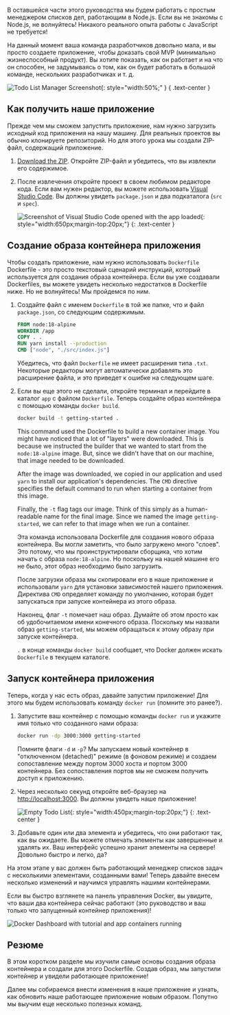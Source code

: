 
В оставшейся части этого руководства мы будем работать с простым 
менеджером списков дел, работающим в Node.js. Если вы не знакомы с 
Node.js, не волнуйтесь! Никакого реального опыта работы с JavaScript не 
требуется! 

На данный момент ваша команда разработчиков довольно мала, и вы просто 
создаете приложение, чтобы доказать свой MVP (минимально жизнеспособный 
продукт). Вы хотите показать, как он работает и на что он способен, не 
задумываясь о том, как он будет работать в большой команде, нескольких 
разработчиках и т. д. 

![Todo List Manager Screenshot](todo-list-sample.png){: style="width:50%;" }
{ .text-center }

## Как получить наше приложение

Прежде чем мы сможем запустить приложение, нам нужно загрузить исходный 
код приложения на нашу машину. Для реальных проектов вы обычно клонируете 
репозиторий. Но для этого урока мы создали ZIP-файл, содержащий 
приложение. 

1. [Download the ZIP](/assets/app.zip). Откройте ZIP-файл и убедитесь, что 
вы извлекли его содержимое.

1. После извлечения откройте проект в своем любимом редакторе кода. Если 
вам нужен редактор, вы можете использовать [Visual Studio Code](https://code.visualstudio.com/). 
Вы должны увидеть `package.json` и два подкаталога (`src` и `spec`).

    ![Screenshot of Visual Studio Code opened with the app loaded](ide-screenshot.png){: style="width:650px;margin-top:20px;"}
    {: .text-center }

## Создание образа контейнера приложения

Чтобы создать приложение, нам нужно использовать `Dockerfile` Dockerfile - 
это просто текстовый сценарий инструкций, который используется для 
создания образа контейнера. Если вы уже создавали Dockerfiles, вы можете 
увидеть несколько недостатков в Dockerfile ниже. Но не волнуйтесь! Мы 
пройдемся по ним. 

1. Создайте файл с именем `Dockerfile` в той же папке, что и файл `package.json`, со следующим содержимым.

    ```dockerfile
    FROM node:18-alpine
    WORKDIR /app
    COPY . .
    RUN yarn install --production
    CMD ["node", "./src/index.js"]
    ```

    Убедитесь, что файл `Dockerfile` не имеет расширения типа `.txt`. Некоторые редакторы могут автоматически добавлять это расширение файла, и это приведет к ошибке на следующем шаге.

1. Если вы еще этого не сделали, откройте терминал и перейдите в каталог `app` с файлом `Dockerfile`. Теперь создайте образ контейнера с помощью команды `docker build`.

    ```bash
    docker build -t getting-started .
    ```

    This command used the Dockerfile to build a new container image. You might
    have noticed that a lot of "layers" were downloaded. This is because we instructed
    the builder that we wanted to start from the `node:18-alpine` image. But, since we
    didn't have that on our machine, that image needed to be downloaded.

    After the image was downloaded, we copied in our application and used `yarn` to 
    install our application's dependencies. The `CMD` directive specifies the default 
    command to run when starting a container from this image.

    Finally, the `-t` flag tags our image. Think of this simply as a human-readable name
    for the final image. Since we named the image `getting-started`, we can refer to that
    image when we run a container.

    Эта команда использовала Dockerfile для создания нового образа контейнера. 
    Вы могли заметить, что было загружено много "слоев". Это потому, что мы проинструктировали сборщика, что хотим начать с образа 
    `node:18-alpine`. Но поскольку на нашей машине его не было, этот образ необходимо было загрузить. 

    После загрузки образа мы скопировали его в наше приложение и использовали `yarn` для установки зависимостей нашего приложения. 
    Директива `CMD` определяет команду по умолчанию, которая будет запускаться при запуске контейнера из этого образа. 

    Наконец, флаг `-t` помечает наш образ. Думайте об этом просто как об удобочитаемом имени конечного образа. 
    Поскольку мы назвали образ `getting-started`, мы можем обращаться к этому образу при запуске контейнера.

    `.` в конце команды `docker build` сообщает, что Docker должен искать `Dockerfile` в текущем каталоге.

## Запуск контейнера приложения

Теперь, когда у нас есть образ, давайте запустим приложение! Для 
этого мы будем использовать команду `docker run` (помните это ранее?).

1. Запустите ваш контейнер с помощью команды `docker run` и укажите имя только что созданного нами образа:

    ```bash
    docker run -dp 3000:3000 getting-started
    ```

    Помните флаги `-d` и `-p`? Мы запускаем новый контейнер в "отключенном (detached)" режиме 
    (в фоновом режиме) и создаем сопоставление между портом 3000 хоста и портом 3000 контейнера. 
    Без сопоставления портов мы не сможем получить доступ к приложению.

1. Через несколько секунд откройте веб-браузер на [http://localhost:3000](http://localhost:3000).
    Вы должны увидеть наше приложение!

    ![Empty Todo List](todo-list-empty.png){: style="width:450px;margin-top:20px;"}
    {: .text-center }

1. Добавьте один или два элемента и убедитесь, что они работают так, как вы ожидаете. 
   Вы можете отмечать элементы как завершенные и удалять их. Ваш интерфейс успешно хранит элементы на сервере!
   Довольно быстро и легко, да?

На этом этапе у вас должен быть работающий менеджер списков задач с 
несколькими элементами, созданными вами! Теперь давайте внесем несколько 
изменений и научимся управлять нашими контейнерами. 

Если вы быстро взглянете на панель управления Docker, вы увидите, что ваши 
два контейнера сейчас работают (это руководство и ваш только что 
запущенный контейнер приложения)! 

![Docker Dashboard with tutorial and app containers running](dashboard-two-containers.png)

## Резюме

В этом коротком разделе мы изучили самые основы создания образа контейнера 
и создали для этого Dockerfile. Создав образ, мы запустили контейнер и 
увидели работающее приложение! 

Далее мы собираемся внести изменения в наше приложение и узнать, как 
обновить наше работающее приложение новым образом. Попутно мы выучим еще 
несколько полезных команд.
